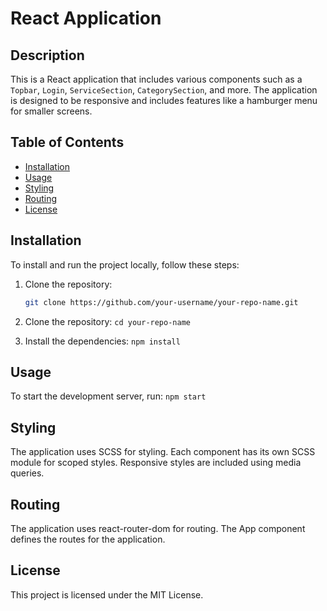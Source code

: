 # React Application

## Description

This is a React application that includes various components such as a `Topbar`, `Login`, `ServiceSection`, `CategorySection`, and more. The application is designed to be responsive and includes features like a hamburger menu for smaller screens.

## Table of Contents

- [Installation](#installation)
- [Usage](#usage)
- [Styling](#styling)
- [Routing](#routing)
- [License](#license)

## Installation

To install and run the project locally, follow these steps:

1. Clone the repository:

   ```sh
   git clone https://github.com/your-username/your-repo-name.git

   ```

2. Clone the repository:
   `cd your-repo-name`

3. Install the dependencies:
   `npm install`

## Usage

To start the development server, run:
`npm start`

## Styling

The application uses SCSS for styling. Each component has its own SCSS module for scoped styles. Responsive styles are included using media queries.

## Routing

The application uses react-router-dom for routing. The App component defines the routes for the application.

## License

This project is licensed under the MIT License.

